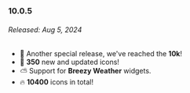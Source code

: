 ### 10.0.5
###### Released: Aug 5, 2024
* 🌈 Another special release, we've reached the **10k**!
* 🎉 **350** new and updated icons!
* ⛅ Support for **Breezy Weather** widgets.
* 🔥 **10400** icons in total!